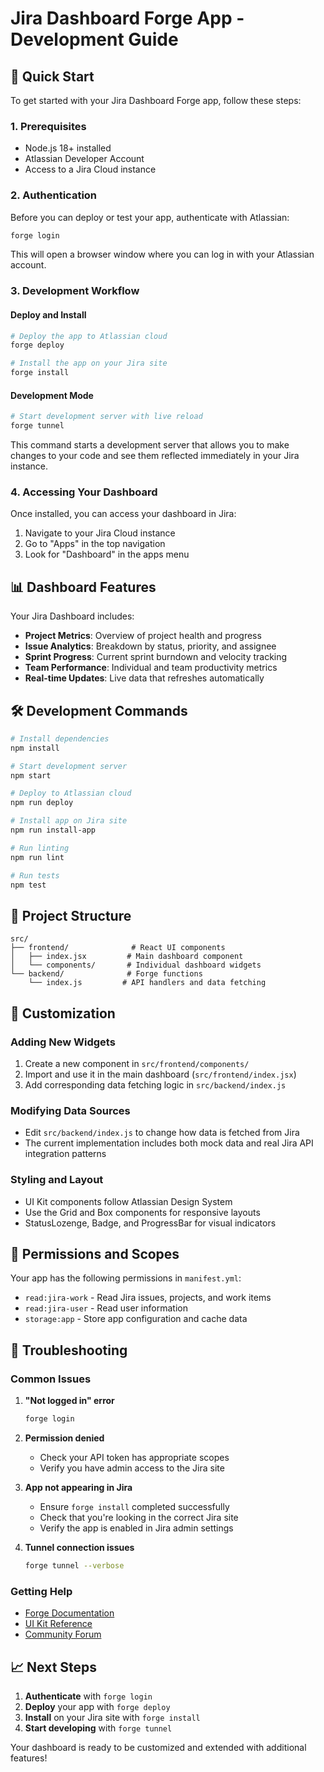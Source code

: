 # Jira Dashboard Forge App - Development Guide

## 🚀 Quick Start

To get started with your Jira Dashboard Forge app, follow these steps:

### 1. Prerequisites
- Node.js 18+ installed
- Atlassian Developer Account
- Access to a Jira Cloud instance

### 2. Authentication
Before you can deploy or test your app, authenticate with Atlassian:

```bash
forge login
```

This will open a browser window where you can log in with your Atlassian account.

### 3. Development Workflow

#### Deploy and Install
```bash
# Deploy the app to Atlassian cloud
forge deploy

# Install the app on your Jira site
forge install
```

#### Development Mode
```bash
# Start development server with live reload
forge tunnel
```

This command starts a development server that allows you to make changes to your code and see them reflected immediately in your Jira instance.

### 4. Accessing Your Dashboard

Once installed, you can access your dashboard in Jira:
1. Navigate to your Jira Cloud instance
2. Go to "Apps" in the top navigation
3. Look for "Dashboard" in the apps menu

## 📊 Dashboard Features

Your Jira Dashboard includes:

- **Project Metrics**: Overview of project health and progress
- **Issue Analytics**: Breakdown by status, priority, and assignee
- **Sprint Progress**: Current sprint burndown and velocity tracking
- **Team Performance**: Individual and team productivity metrics
- **Real-time Updates**: Live data that refreshes automatically

## 🛠️ Development Commands

```bash
# Install dependencies
npm install

# Start development server
npm start

# Deploy to Atlassian cloud
npm run deploy

# Install app on Jira site
npm run install-app

# Run linting
npm run lint

# Run tests
npm test
```

## 📁 Project Structure

```
src/
├── frontend/              # React UI components
│   ├── index.jsx         # Main dashboard component
│   └── components/       # Individual dashboard widgets
└── backend/              # Forge functions
    └── index.js         # API handlers and data fetching
```

## 🔧 Customization

### Adding New Widgets
1. Create a new component in `src/frontend/components/`
2. Import and use it in the main dashboard (`src/frontend/index.jsx`)
3. Add corresponding data fetching logic in `src/backend/index.js`

### Modifying Data Sources
- Edit `src/backend/index.js` to change how data is fetched from Jira
- The current implementation includes both mock data and real Jira API integration patterns

### Styling and Layout
- UI Kit components follow Atlassian Design System
- Use the Grid and Box components for responsive layouts
- StatusLozenge, Badge, and ProgressBar for visual indicators

## 🔑 Permissions and Scopes

Your app has the following permissions in `manifest.yml`:
- `read:jira-work` - Read Jira issues, projects, and work items
- `read:jira-user` - Read user information
- `storage:app` - Store app configuration and cache data

## 🐛 Troubleshooting

### Common Issues

1. **"Not logged in" error**
   ```bash
   forge login
   ```

2. **Permission denied**
   - Check your API token has appropriate scopes
   - Verify you have admin access to the Jira site

3. **App not appearing in Jira**
   - Ensure `forge install` completed successfully
   - Check that you're looking in the correct Jira site
   - Verify the app is enabled in Jira admin settings

4. **Tunnel connection issues**
   ```bash
   forge tunnel --verbose
   ```

### Getting Help
- [Forge Documentation](https://developer.atlassian.com/platform/forge/)
- [UI Kit Reference](https://developer.atlassian.com/platform/forge/ui-kit/)
- [Community Forum](https://community.developer.atlassian.com/)

## 📈 Next Steps

1. **Authenticate** with `forge login`
2. **Deploy** your app with `forge deploy`
3. **Install** on your Jira site with `forge install`
4. **Start developing** with `forge tunnel`

Your dashboard is ready to be customized and extended with additional features!
